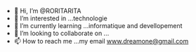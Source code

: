- 👋 Hi, I’m @RORITARITA
- 👀 I’m interested in ...technologie
- 🌱 I’m currently learning ...informatique and devellopement
- 💞️ I’m looking to collaborate on ...
- 📫 How to reach me ...my email  www.dreamone@gmail.com

<!---
RORITARITA/RORITARITA is a student special informatique devellopment repository because its `README.md` (this file) appears on your GitHub profile.
You can click the Preview link to take a look at your changes.
--->
